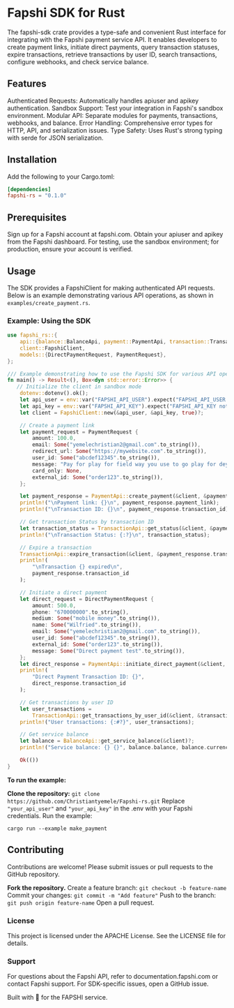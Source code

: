 # Fapshi SDK for Rust
The fapshi-sdk crate provides a type-safe and convenient Rust interface for integrating with the Fapshi payment service API. It enables developers to create payment links, initiate direct payments, query transaction statuses, expire transactions, retrieve transactions by user ID, search transactions, configure webhooks, and check service balance.

## Features

Authenticated Requests: Automatically handles apiuser and apikey authentication.
Sandbox Support: Test your integration in Fapshi's sandbox environment.
Modular API: Separate modules for payments, transactions, webhooks, and balance.
Error Handling: Comprehensive error types for HTTP, API, and serialization issues.
Type Safety: Uses Rust's strong typing with serde for JSON serialization.

## Installation
Add the following to your Cargo.toml:
```toml
[dependencies]
fapshi-rs = "0.1.0"
```

## Prerequisites

Sign up for a Fapshi account at fapshi.com.
Obtain your apiuser and apikey from the Fapshi dashboard.
For testing, use the sandbox environment; for production, ensure your account is verified.

## Usage
The SDK provides a FapshiClient for making authenticated API requests. Below is an example demonstrating various API operations, as shown in `examples/create_payment.rs`.
### Example: Using the SDK
```rust
use fapshi_rs::{
    api::{balance::BalanceApi, payment::PaymentApi, transaction::TransactionApi},
    client::FapshiClient,
    models::{DirectPaymentRequest, PaymentRequest},
};

/// Example demonstrating how to use the Fapshi SDK for various API operations.
fn main() -> Result<(), Box<dyn std::error::Error>> {
   // Initialize the client in sandbox mode
    dotenv::dotenv().ok();
    let api_user = env::var("FAPSHI_API_USER").expect("FAPSHI_API_USER not set");
    let api_key = env::var("FAPSHI_API_KEY").expect("FAPSHI_API_KEY not set");
    let client = FapshiClient::new(&api_user, &api_key, true)?;

    // Create a payment link
    let payment_request = PaymentRequest {
        amount: 100.0,
        email: Some("yemelechristian2@gmail.com".to_string()),
        redirect_url: Some("https://mywebsite.com".to_string()),
        user_id: Some("abcdef12345".to_string()),
        message: "Pay for play for field way you use to go play for dey for free".to_string(),
        card_only: None,
        external_id: Some("order123".to_string()),
    };

    let payment_response = PaymentApi::create_payment(&client, &payment_request)?;
    println!("\nPayment link: {}\n", payment_response.payment_link);
    println!("\nTransaction ID: {}\n", payment_response.transaction_id);

    // Get transaction Status by transaction ID
    let transaction_status = TransactionApi::get_status(&client, &payment_response.transaction_id)?;
    println!("\nTransaction Status: {:?}\n", transaction_status);

    // Expire a transaction
    TransactionApi::expire_transaction(&client, &payment_response.transaction_id)?;
    println!(
        "\nTransaction {} expired\n",
        payment_response.transaction_id
    );

    // Initiate a direct payment
    let direct_request = DirectPaymentRequest {
        amount: 500.0,
        phone: "670000000".to_string(),
        medium: Some("mobile money".to_string()),
        name: Some("Wilfried".to_string()),
        email: Some("yemelechristian2@gmail.com".to_string()),
        user_id: Some("abcdef12345".to_string()),
        external_id: Some("order123".to_string()),
        message: Some("Direct payment test".to_string()),
    };
    let direct_response = PaymentApi::initiate_direct_payment(&client, &direct_request)?;
    println!(
        "Direct Payment Transaction ID: {}",
        direct_response.transaction_id
    );

    // Get transactions by user ID
    let user_transactions =
        TransactionApi::get_transactions_by_user_id(&client, &transaction_status.user_id.unwrap())?;
    println!("User transactions: {:#?}", user_transactions);

    // Get service balance
    let balance = BalanceApi::get_service_balance(&client)?;
    println!("Service balance: {} {}", balance.balance, balance.currency);

    Ok(())
}
```
**To run the example:**

**Clone the repository:** `git clone https://github.com/Christiantyemele/Fapshi-rs.git`
Replace `"your_api_user"` and `"your_api_key"` in the .env with your Fapshi credentials.
Run the example: 
```
cargo run --example make_payment
```

## Contributing
Contributions are welcome! Please submit issues or pull requests to the GitHub repository.

**Fork the repository.**
Create a feature branch: `git checkout -b feature-name`
Commit your changes: `git commit -m "Add feature"`
Push to the branch: `git push origin feature-name`
Open a pull request.

### License
This project is licensed under the APACHE License. See the LICENSE file for details.

### Support
For questions about the Fapshi API, refer to documentation.fapshi.com or contact Fapshi support. For SDK-specific issues, open a GitHub issue.

Built with 💖 for the FAPSHI service.
